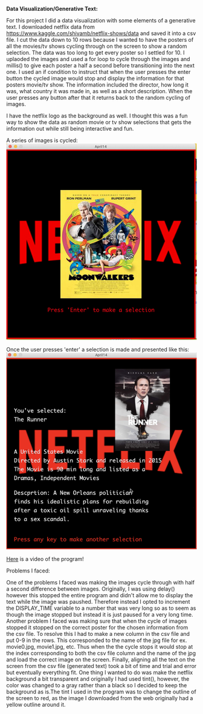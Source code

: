 **Data Visualization/Generative Text:**

For this project I did a data visualization with some elements of a generative text. I downloaded netflix data from https://www.kaggle.com/shivamb/netflix-shows/data and saved it into a csv file. I cut the data down to 10 rows because I wanted to have the posters of all the movies/tv shows cycling through on the screen to show a random selection. The data was too long to get every poster so I settled for 10. I uplaoded the images and used a for loop to cycle through the images and millis() to give each poster a half a second before transitioning into the next one. I used an if condition to instruct that when the user presses the enter button the cycled image would stop and display the information for that posters movie/tv show. The information included the director, how long it was, what country it was made in, as well as a short description. When the user presses any button after that it returns back to the random cycling of images. 

I have the netflix logo as the background as well. I thought this was a fun way to show the data as random movie or tv show selections that gets the information out while still being interactive and fun. 

A series of images is cycled:
![](random_selection.png)

Once the user presses 'enter' a selection is made and presented like this:
![](generated_outcome.png) 

[Here](https://youtu.be/xzwcdD4sbqo) is a video of the program!

Problems I faced:

One of the problems I faced was making the images cycle through with half a second difference between images. Originally, I was using delay() however this stopped the entire program and didn't allow me to display the text while the image was paushed. Therefore instead I opted to increment the DISPLAY_TIME variable to a number that was very long so as to seem as though the image stopped but instead it is just paused for a very long time. Another problem I faced was making sure that when the cycle of images stopped it stopped on the correct poster for the chosen information from the csv file. To resolve this I had to make a new column in the csv file and put 0-9 in the rows. This corresponded to the name of the jpg file for ex. movie0.jpg, movie1.jpg, etc. Thus when the the cycle stops it would stop at the index corresponding to both the csv file column and the name of the jpg and load the correct image on the screen. Finally, aligning all the text on the screen from the csv file (generated text) took a bit of time and trial and error but eventually everything fit. One thing I wanted to do was make the netflix background a bit transparent and originally I had used tint(), however, the color was changed to a gray rather than a black so I decided to keep the background as is.The tint I used in the program was to change the outline of the screen to red, as the image I downloaded from the web originally had a yellow outline around it. 


